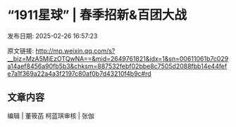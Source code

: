 # “1911星球” | 春季招新&百团大战

发布日期: 2025-02-26 16:57:23

原文链接: http://mp.weixin.qq.com/s?__biz=MzA5MjEzOTQwNA==&mid=2649761821&idx=1&sn=00611061b7c029a14aef8456a90fb5b3&chksm=887532febf02bbe8c7505d2088fbb14e44fefe7a1f369a22a4a3f2197c80af0b7d43210f4b9c#rd

## 文章内容

编辑 | 董筱菡 柯蓝琪审核 | 张伽